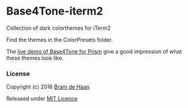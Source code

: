 # Base4Tone-iterm2

Collection of dark colorthemes for iTerm2

Find the themes in the ColorPresets folder.

The [live demo of Base4Tone for Prism](https://atelierbram.github.io/Base4Tone-prism/b4t_classic-a/dark/) give a good impression of what these themes look like.

### License
Copyright (c) 2016 [Bram de Haan](https://atelierbramdehaan.nl/)

Released under [MIT Licence](https://atelierbram.mit-license.org)

